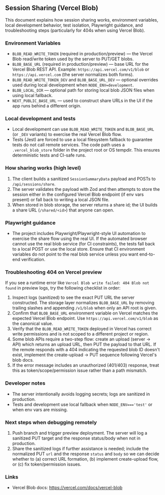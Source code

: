 ## Session Sharing (Vercel Blob)

This document explains how session sharing works, environment variables, local development behavior, test isolation, Playwright guidance, and troubleshooting steps (particularly for 404s when using Vercel Blob).

### Environment Variables

- `BLOB_READ_WRITE_TOKEN` (required in production/preview) — the Vercel Blob read/write token used by the server to PUT/GET blobs.
- `BLOB_BASE_URL` (required in production/preview) — base URL for the Vercel Blob REST API. Example: `https://api.vercel.com/v1/blob` or `https://api.vercel.com` (the server normalizes both forms).
- `BLOB_READ_WRITE_TOKEN_DEV` and `BLOB_BASE_URL_DEV` — optional overrides used during local development when `NODE_ENV=development`.
- `BLOB_LOCAL_DIR` — optional path for storing local blob JSON files when using local fallback.
- `NEXT_PUBLIC_BASE_URL` — used to construct share URLs in the UI if the app runs behind a different origin.

### Local development and tests

- Local development can use `BLOB_READ_WRITE_TOKEN` and `BLOB_BASE_URL` (or `_DEV` variants) to exercise the real Vercel Blob flow.
- Tests (Jest) are forced to use a local filesystem fallback to guarantee tests do not call remote services. The code path uses a `.vercel_blob_store` folder in the project root or OS tempdir. This ensures deterministic tests and CI-safe runs.

### How sharing works (high level)

1. The client builds a sanitized `SessionSummaryData` payload and POSTs to `/api/sessions/share`.
2. The server validates the payload with Zod and then attempts to store the session either in the configured Vercel Blob endpoint (if env vars present) or fall back to writing a local JSON file.
3. When stored in blob storage, the server returns a share id; the UI builds a share URL (`/shared/<id>`) that anyone can open.

### Playwright guidance

- The project includes Playwright/Playwright-style UI automation to exercise the share flow using the real UI. If the automated browser cannot use the real blob service (for CI constraints), the tests fall back to a local POST or use the local store. Ensure that CI environment variables do not point to the real blob service unless you want end-to-end verification.

### Troubleshooting 404 on Vercel preview

If you see a runtime error like `Vercel Blob write failed: 404 Blob not found` in preview logs, try the following checklist in order:

1. Inspect logs (sanitized) to see the exact PUT URL the server constructed. The storage layer normalizes `BLOB_BASE_URL` by removing trailing slashes and appending `/v1/blob` when only an API root is given.
2. Confirm that `BLOB_BASE_URL` environment variable on Vercel matches the expected Vercel Blob endpoint. Use `https://api.vercel.com/v1/blob` as the canonical value.
3. Verify that the `BLOB_READ_WRITE_TOKEN` deployed in Vercel has correct write permissions and is not scoped to a different project or region.
4. Some blob APIs require a two-step flow: create an upload (server → API) which returns an upload URL, then PUT the payload to that URL. If the remote responds with a 404 indicating the requested blob ID doesn't exist, implement the create-upload → PUT sequence following Vercel's blob docs.
5. If the error message includes an unauthorized (401/403) response, treat this as token/scope/permission issue rather than a path mismatch.

### Developer notes

- The server intentionally avoids logging secrets; logs are sanitized in production.
- Tests and development use local fallback when `NODE_ENV==='test'` or when env vars are missing.

### Next steps when debugging remotely

1. Push branch and trigger preview deployment. The server will log a sanitized PUT target and the response status/body when not in production.
2. Share the sanitized logs if further assistance is needed; include the normalized PUT `url` and the response `status` and `body` so we can decide whether to (a) correct URL formation, (b) implement create-upload flow, or (c) fix token/permission issues.

### Links

- Vercel Blob docs: https://vercel.com/docs/vercel-blob
